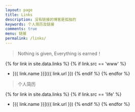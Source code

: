 ```yaml
---
layout: page
title: Links
description: 没有链接的博客是孤独的
keywords: 个人简历及链接
comments: true
menu: 链接
permalink: /links/
---
```


> Nothing is given, Everything is earned！

{% for link in site.data.links %}
  {% if link.src == 'www' %}
* [{{ link.name }}]({{ link.url }})
  {% endif %}
{% endfor %}

> 个人简历

{% for link in site.data.links %}
  {% if link.src == 'life' %}
* [{{ link.name }}]({{ link.url }})
  {% endif %}
{% endfor %}
